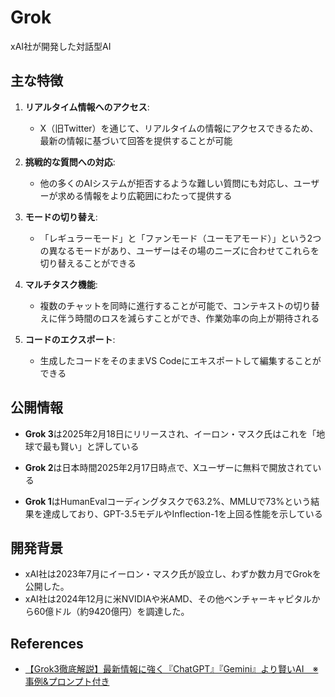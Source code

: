 # Grok

xAI社が開発した対話型AI

## 主な特徴

1. **リアルタイム情報へのアクセス**:
   - X（旧Twitter）を通じて、リアルタイムの情報にアクセスできるため、最新の情報に基づいて回答を提供することが可能

2. **挑戦的な質問への対応**:
   - 他の多くのAIシステムが拒否するような難しい質問にも対応し、ユーザーが求める情報をより広範囲にわたって提供する

3. **モードの切り替え**:
   - 「レギュラーモード」と「ファンモード（ユーモアモード）」という2つの異なるモードがあり、ユーザーはその場のニーズに合わせてこれらを切り替えることができる

4. **マルチタスク機能**:
   - 複数のチャットを同時に進行することが可能で、コンテキストの切り替えに伴う時間のロスを減らすことができ、作業効率の向上が期待される

5. **コードのエクスポート**:
   - 生成したコードをそのままVS Codeにエキスポートして編集することができる

## 公開情報

- **Grok 3**は2025年2月18日にリリースされ、イーロン・マスク氏はこれを「地球で最も賢い」と評している

- **Grok 2**は日本時間2025年2月17日時点で、Xユーザーに無料で開放されている

- **Grok 1**はHumanEvalコーディングタスクで63.2%、MMLUで73%という結果を達成しており、GPT-3.5モデルやInflection-1を上回る性能を示している

## 開発背景

- xAI社は2023年7月にイーロン・マスク氏が設立し、わずか数カ月でGrokを公開した。
- xAI社は2024年12月に米NVIDIAや米AMD、その他ベンチャーキャピタルから60億ドル（約9420億円）を調達した。

## References

- [【Grok3徹底解説】最新情報に強く『ChatGPT』『Gemini』より賢いAI　※事例&プロンプト付き](https://note.com/tiermind_aimedia/n/ne83154ce27a9)
